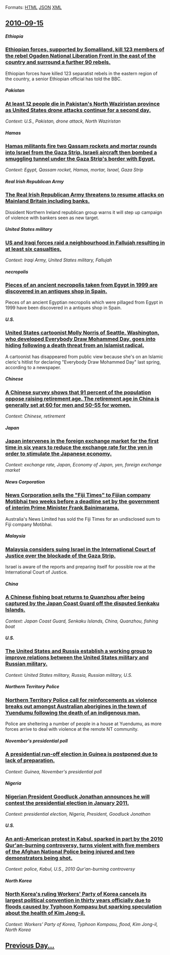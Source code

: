 
Formats: [HTML](2010/09/15/index.html)  [JSON](2010/09/15/index.json)  [XML](2010/09/15/index.xml)  

## [2010-09-15](/news/2010/09/15/index.md)

##### Ethiopia
### [Ethiopian forces, supported by Somaliland, kill 123 members of the rebel Ogaden National Liberation Front in the east of the country and surround a further 90 rebels. ](/news/2010/09/15/ethiopian-forces-supported-by-somaliland-kill-123-members-of-the-rebel-ogaden-national-liberation-front-in-the-east-of-the-country-and-sur.md)
Ethiopian forces have killed 123 separatist rebels in the eastern region of the country, a senior Ethiopian official has told the BBC.

##### Pakistan
### [At least 12 people die in Pakistan's North Waziristan province as United States drone attacks continue for a second day. ](/news/2010/09/15/at-least-12-people-die-in-pakistan-s-north-waziristan-province-as-united-states-drone-attacks-continue-for-a-second-day.md)
_Context: U.S., Pakistan, drone attack, North Waziristan_

##### Hamas
### [Hamas militants fire two Qassam rockets and mortar rounds into Israel from the Gaza Strip. Israeli aircraft then bombed a smuggling tunnel under the Gaza Strip's border with Egypt.](/news/2010/09/15/hamas-militants-fire-two-qassam-rockets-and-mortar-rounds-into-israel-from-the-gaza-strip-israeli-aircraft-then-bombed-a-smuggling-tunnel-u.md)
_Context: Egypt, Qassam rocket, Hamas, mortar, Israel, Gaza Strip_

##### Real Irish Republican Army
### [The Real Irish Republican Army threatens to resume attacks on Mainland Britain including banks. ](/news/2010/09/15/the-real-irish-republican-army-threatens-to-resume-attacks-on-mainland-britain-including-banks.md)
Dissident Northern Ireland republican group warns it will step up campaign of violence with bankers seen as new target.

##### United States military
### [US and Iraqi forces raid a neighbourhood in Fallujah resulting in at least six casualties. ](/news/2010/09/15/us-and-iraqi-forces-raid-a-neighbourhood-in-fallujah-resulting-in-at-least-six-casualties.md)
_Context: Iraqi Army, United States military, Fallujah_

##### necropolis
### [Pieces of an ancient necropolis taken from Egypt in 1999 are discovered in an antiques shop in Spain. ](/news/2010/09/15/pieces-of-an-ancient-necropolis-taken-from-egypt-in-1999-are-discovered-in-an-antiques-shop-in-spain.md)
Pieces of an ancient Egyptian necropolis which were pillaged from Egypt in 1999 have been discovered in a antiques shop in Spain.

##### U.S.
### [United States cartoonist Molly Norris of Seattle, Washington, who developed Everybody Draw Mohammed Day, goes into hiding following a death threat from an Islamist radical. ](/news/2010/09/15/united-states-cartoonist-molly-norris-of-seattle-washington-who-developed-everybody-draw-mohammed-day-goes-into-hiding-following-a-death.md)
A cartoonist has disappeared from public view because she&#39;s on an Islamic cleric&#39;s hitlist for declaring &quot;Everybody Draw Mohammed Day&quot; last spring, according to a newspaper.

##### Chinese
### [A Chinese survey shows that 91 percent of the population oppose raising retirement age. The retirement age in China is generally set at 60 for men and 50-55 for women. ](/news/2010/09/15/a-chinese-survey-shows-that-91-percent-of-the-population-oppose-raising-retirement-age-the-retirement-age-in-china-is-generally-set-at-60-f.md)
_Context: Chinese, retirement_

##### Japan
### [Japan intervenes in the foreign exchange market for the first time in six years to reduce the exchange rate for the yen in order to stimulate the Japanese economy. ](/news/2010/09/15/japan-intervenes-in-the-foreign-exchange-market-for-the-first-time-in-six-years-to-reduce-the-exchange-rate-for-the-yen-in-order-to-stimulat.md)
_Context: exchange rate, Japan, Economy of Japan, yen, foreign exchange market_

##### News Corporation
### [News Corporation sells the "Fiji Times" to Fijian company Motibhai two weeks before a deadline set by the government of interim Prime Minister Frank Bainimarama. ](/news/2010/09/15/news-corporation-sells-the-fiji-times-to-fijian-company-motibhai-two-weeks-before-a-deadline-set-by-the-government-of-interim-prime-minist.md)
Australia&#39;s News Limited has sold the Fiji Times for an undisclosed sum to Fiji company Motibhai.

##### Malaysia
### [Malaysia considers suing Israel in the International Court of Justice over the blockade of the Gaza Strip. ](/news/2010/09/15/malaysia-considers-suing-israel-in-the-international-court-of-justice-over-the-blockade-of-the-gaza-strip.md)
Israel is aware of the reports and preparing itself for possible row at the International Court of Justice.

##### China
### [A Chinese fishing boat returns to Quanzhou after being captured by the Japan Coast Guard off the disputed Senkaku Islands. ](/news/2010/09/15/a-chinese-fishing-boat-returns-to-quanzhou-after-being-captured-by-the-japan-coast-guard-off-the-disputed-senkaku-islands.md)
_Context: Japan Coast Guard, Senkaku Islands, China, Quanzhou, fishing boat_

##### U.S.
### [The United States and Russia establish a working group to improve relations between the United States military and Russian military. ](/news/2010/09/15/the-united-states-and-russia-establish-a-working-group-to-improve-relations-between-the-united-states-military-and-russian-military.md)
_Context: United States military, Russia, Russian military, U.S._

##### Northern Territory Police
### [Northern Territory Police call for reinforcements as violence breaks out amongst Australian aborigines in the town of Yuendumu following the death of an indigenous man. ](/news/2010/09/15/northern-territory-police-call-for-reinforcements-as-violence-breaks-out-amongst-australian-aborigines-in-the-town-of-yuendumu-following-the.md)
Police are sheltering a number of people in a house at Yuendumu, as more forces arrive to deal with violence at the remote NT community.

##### November's presidential poll
### [A presidential run-off election in Guinea is postponed due to lack of preparation. ](/news/2010/09/15/a-presidential-run-off-election-in-guinea-is-postponed-due-to-lack-of-preparation.md)
_Context: Guinea, November's presidential poll_

##### Nigeria
### [Nigerian President Goodluck Jonathan announces he will contest the presidential election in January 2011. ](/news/2010/09/15/nigerian-president-goodluck-jonathan-announces-he-will-contest-the-presidential-election-in-january-2011.md)
_Context: presidential election, Nigeria, President, Goodluck Jonathan_

##### U.S.
### [An anti-American protest in Kabul, sparked in part by the 2010 Qur'an-burning controversy, turns violent with five members of the Afghan National Police being injured and two demonstrators being shot. ](/news/2010/09/15/an-anti-american-protest-in-kabul-sparked-in-part-by-the-2010-qur-an-burning-controversy-turns-violent-with-five-members-of-the-afghan-nat.md)
_Context: police, Kabul, U.S., 2010 Qur'an-burning controversy_

##### North Korea
### [North Korea's ruling Workers' Party of Korea cancels its largest political convention in thirty years officially due to floods caused by Typhoon Kompasu but sparking speculation about the health of Kim Jong-il. ](/news/2010/09/15/north-korea-s-ruling-workers-party-of-korea-cancels-its-largest-political-convention-in-thirty-years-officially-due-to-floods-caused-by-typ.md)
_Context: Workers' Party of Korea, Typhoon Kompasu, flood, Kim Jong-il, North Korea_

## [Previous Day...](/news/2010/09/14/index.md)

